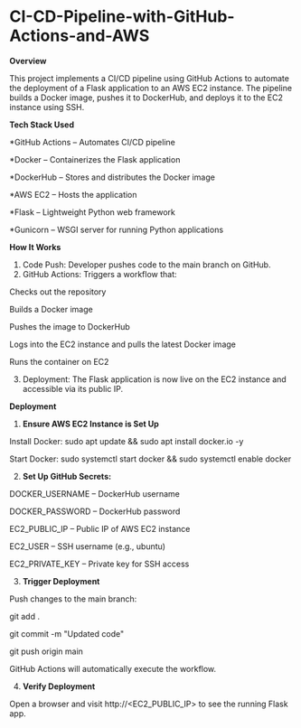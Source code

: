# CI-CD-Pipeline-with-GitHub-Actions-and-AWS

**Overview**

This project implements a CI/CD pipeline using GitHub Actions to automate the deployment of a Flask application to an AWS EC2 instance. The pipeline builds a Docker image, pushes it to DockerHub, and deploys it to the EC2 instance using SSH.

**Tech Stack Used**

*GitHub Actions – Automates CI/CD pipeline

*Docker – Containerizes the Flask application

*DockerHub – Stores and distributes the Docker image

*AWS EC2 – Hosts the application

*Flask – Lightweight Python web framework

*Gunicorn – WSGI server for running Python applications

**How It Works**

1. Code Push: Developer pushes code to the main branch on GitHub.
2. GitHub Actions: Triggers a workflow that:

Checks out the repository

Builds a Docker image

Pushes the image to DockerHub

Logs into the EC2 instance and pulls the latest Docker image

Runs the container on EC2

3. Deployment: The Flask application is now live on the EC2 instance and accessible via its public IP.

**Deployment**

1. **Ensure AWS EC2 Instance is Set Up**

Install Docker: sudo apt update && sudo apt install docker.io -y

Start Docker: sudo systemctl start docker && sudo systemctl enable docker

2. **Set Up GitHub Secrets:**

DOCKER_USERNAME – DockerHub username

DOCKER_PASSWORD – DockerHub password

EC2_PUBLIC_IP – Public IP of AWS EC2 instance

EC2_USER – SSH username (e.g., ubuntu)

EC2_PRIVATE_KEY – Private key for SSH access

3. **Trigger Deployment**

Push changes to the main branch:

git add .

git commit -m "Updated code"

git push origin main

GitHub Actions will automatically execute the workflow.

4. **Verify Deployment**

Open a browser and visit http://<EC2_PUBLIC_IP> to see the running Flask app.
